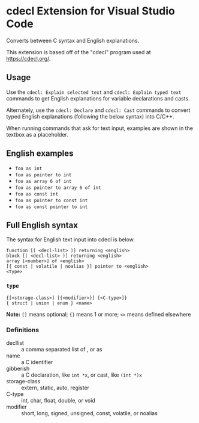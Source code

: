 # cdecl Extension for Visual Studio Code

Converts between C syntax and English explanations.

This extension is based off of the "cdecl" program used at https://cdecl.org/.

## Usage

Use the `cdecl: Explain selected text` and `cdecl: Explain typed text` commands to get English explanations for variable declarations and casts.

Alternately, use the `cdecl: Declare` and `cdecl: Cast` commands to convert typed English explanations (following the below syntax) into C/C++.

When running commands that ask for text input, examples are shown in the textbox as a placeholder.

## English examples

- `foo as int`
- `foo as pointer to int`
- `foo as array 6 of int`
- `foo as pointer to array 6 of int`
- `foo as const int`
- `foo as pointer to const int`
- `foo as const pointer to int`

## Full English syntax

The syntax for English text input into cdecl is below.

```
function [( <decl-list> )] returning <english>
block [( <decl-list> )] returning <english>
array [<number>] of <english>
[{ const | volatile | noalias }] pointer to <english>
<type>
```

### `type`
```
{[<storage-class>] [{<modifier>}] [<C-type>]}
{ struct | union | enum } <name>
```

**Note:** `[]` means optional; `{}` means 1 or more; `<>` means defined elsewhere

### Definitions
<dl>
  <dt>decllist</dt>
  <dd>a comma separated list of <name>, <english> or <name> as <english></dd>

  <dt>name</dt>
  <dd>a C identifier</dd>

  <dt>gibberish</dt>
  <dd>a C declaration, like <code>int *x</code>, or cast, like <code>(int *)x</code></dd>

  <dt>storage-class</dt>
  <dd>extern, static, auto, register</dd>
  
  <dt>C-type</dt>
  <dd>int, char, float, double, or void</dd>
  
  <dt>modifier</dt>
  <dd>short, long, signed, unsigned, const, volatile, or noalias</dd>
</dl>